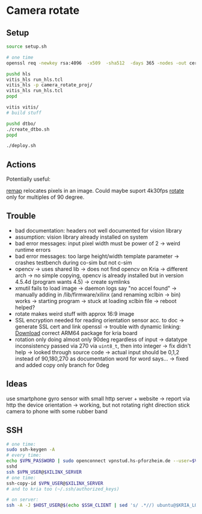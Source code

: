 # Camera rotate

## Setup

```bash
source setup.sh

# one time
openssl req -newkey rsa:4096  -x509  -sha512  -days 365 -nodes -out certificate.pem -keyout privatekey.pem

pushd hls
vitis_hls run_hls.tcl 
vitis_hls -p camera_rotate_proj/
vitis_hls run_hls.tcl
popd

vitis vitis/
# build stuff

pushd dtbo/
./create_dtbo.sh
popd

./deploy.sh
```

## Actions

Potentially useful:

[remap](https://xilinx.github.io/Vitis_Libraries/vision/2022.1/api-reference.html#remap) relocates pixels in an image. Could maybe suport 4k30fps
[rotate](https://xilinx.github.io/Vitis_Libraries/vision/2022.1/api-reference.html#rotate) only for multiples of 90 degree.

## Trouble
- bad documentation: headers not well documented for vision library
- assumption: vision library already installed on system
- bad error messages: input pixel width must be power of 2 -> weird runtime errors
- bad error messages: too large height/width template parameter -> crashes testbench during co-sim but not c-sim
- opencv -> uses shared lib -> does not find opencv on Kria -> different arch -> no simple copying, opencv is already installed but in version 4.5.4d (program wants 4.5) -> create symlinks
- xmutil fails to load image -> daemon logs say "no accel found" -> manually adding in /lib/firmware/xilinx (and renaming xclbin -> bin) works -> starting program -> stuck at loading xclbin file -> reboot helped?
- rotate makes weird stuff with approx 16:9 image
- SSL encryption needed for reading orientation sensor acc. to doc -> generate SSL cert and link openssl -> trouble with dynamic linking: [Download](https://ubuntu.pkgs.org/20.04/ubuntu-main-arm64/libssl1.1_1.1.1f-1ubuntu2_arm64.deb.html) correct ARM64 package for kria board
- rotation only doing almost only 90deg regardless of input -> datatype inconsistency passed via 270 via `uint8_t`, then into integer -> fix didn't help -> looked through source code -> actual input should be 0,1,2 instead of 90,180,270 as documentation word for word says... -> fixed and added copy only branch for 0deg

## Ideas

use smartphone gyro sensor with small http server + website -> report via http the device orientation -> working, but not rotating right direction
stick camera to phone with some rubber band


## SSH

```bash
# one time:
sudo ssh-keygen -A
# every time:
echo $VPN_PASSWORD | sudo openconnect vpnstud.hs-pforzheim.de --user=$VPN_USER --passwd-on-stdin --background
sshd
ssh $VPN_USER@$XILINX_SERVER
# one time:
ssh-copy-id $VPN_USER@$XILINX_SERVER
# and to kria too (~/.ssh/authorized_keys)

# on server:
ssh -A -J $HOST_USER@$(echo $SSH_CLIENT | sed 's/ .*//) ubuntu@$KRIA_LOCAL_IP

```
